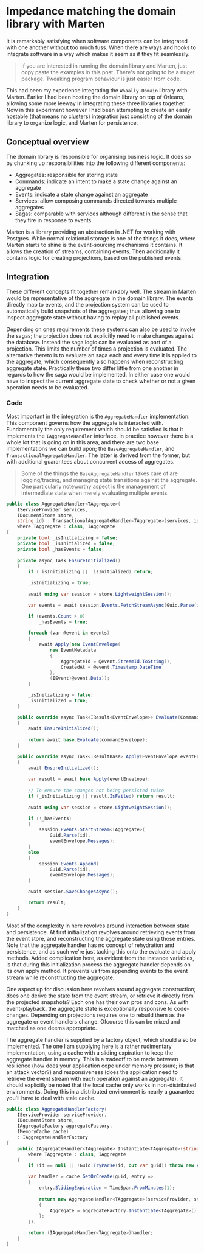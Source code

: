 Impedance matching the domain library with Marten
====

It is remarkably satisfying when software components can be integrated with one another without too much fuss. When there are ways and hooks to integrate software in a way which makes it seem as if they fit seamlessly.

> If you are interested in running the domain library and Marten, just copy paste the examples in this post. There's not going to be a nuget package. Tweaking program behaviour is just easier from code.

This had been my experience integrating the `Whaally.Domain` library with Marten. Earlier I had been hosting the domain library on top of Orleans, allowing some more leeway in integrating these three libraries together. Now in this experiment however I had been attempting to create an easily hostable (that means no clusters) integration just consisting of the domain library to organize logic, and Marten for persistence.

## Conceptual overview
The domain library is responsible for organising business logic. It does so by chunking up responsibilities into the following different components:

- Aggregates: responsible for storing state
- Commands: indicate an intent to make a state change against an aggregate
- Events: indicate a state change against an aggregate
- Services: allow composing commands directed towards multiple aggregates
- Sagas: comparable with services although different in the sense that they fire in response to events

Marten is a library providing an abstraction in .NET for working with Postgres. While normal relational storage is one of the things it does, where Marten starts to shine is the event-sourcing mechanisms it contains. It allows the creation of streams, containing events. Then additionally it contains logic for creating projections, based on the published events.

## Integration
These different concepts fit together remarkably well. The stream in Marten would be representative of the aggregate in the domain library. The events directly map to events, and the projection system can be used to automatically build snapshots of the aggregates; thus allowing one to inspect aggregate state without having to replay all published events.

Depending on ones requirements these systems can also be used to invoke the sagas; the projection does not explicitly need to make changes against the database. Instead the saga logic can be evaluated as part of a projection. This limits the number of times a projection is evaluated. The alternative thereto is to evaluate an saga each and every time it is applied to the aggregate, which consequently also happens when reconstructing aggregate state. Practically these two differ little from one another in regards to how the saga would be implemented. In either case one would have to inspect the current aggregate state to check whether or not a given operation needs to be evaluated.

### Code
Most important in the integration is the `AggregateHandler` implementation. This component governs how the aggregate is interacted with. Fundamentally the only requirement which should be satisfied is that it implements the `IAggregateHandler` interface. In practice however there is a whole lot that is going on in this area, and there are two base implementations we can build upon; the `BaseAggregateHandler`, and `TransactionalAggregateHandler`. The latter is derived from the former, but with additional guarantees about concurrent access of aggregates.

> Some of the things the `BaseAggregateHandler` takes care of are logging/tracing, and managing state transitions against the aggregate. One particularly noteworthy aspect is the management of intermediate state when merely evaluating multiple events.

```csharp
public class AggregateHandler<TAggregate>(
    IServiceProvider services, 
    IDocumentStore store, 
    string id) : TransactionalAggregateHandler<TAggregate>(services, id)
    where TAggregate : class, IAggregate
{
    private bool _isInitializing = false;
    private bool _isInitialized = false;
    private bool _hasEvents = false;
    
    private async Task EnsureInitialized()
    {
        if (_isInitializing || _isInitialized) return;

        _isInitializing = true;
        
        await using var session = store.LightweightSession();

        var events = await session.Events.FetchStreamAsync(Guid.Parse(id));

        if (events.Count > 0)
            _hasEvents = true;
        
        foreach (var @event in events)
        {
            await Apply(new EventEnvelope(
                new EventMetadata
                {
                    AggregateId = @event.StreamId.ToString(),
                    CreatedAt = @event.Timestamp.DateTime
                },
                (IEvent)@event.Data));
        }

        _isInitializing = false;
        _isInitialized = true;
    }

    public override async Task<IResult<EventEnvelope>> Evaluate(CommandEnvelope commandEnvelope)
    {
        await EnsureInitialized();
        
        return await base.Evaluate(commandEnvelope);
    }

    public override async Task<IResultBase> Apply(EventEnvelope eventEnvelope)
    {
        await EnsureInitialized();
        
        var result = await base.Apply(eventEnvelope);
        
        // To ensure the changes not being persisted twice
        if (_isInitializing || result.IsFailed) return result;
        
        await using var session = store.LightweightSession();

        if (!_hasEvents)
        {
            session.Events.StartStream<TAggregate>(
                Guid.Parse(id),
                eventEnvelope.Messages);
        }
        else
        {
            session.Events.Append(
                Guid.Parse(id),
                eventEnvelope.Messages);
        }

        await session.SaveChangesAsync();

        return result;
    }
}
```

Most of the complexity in here revolves around interaction between state and persistence. At first initialization revolves around retrieving events from the event store, and reconstructing the aggregate state using those entries. Note that the aggregate handler has no concept of rehydration and persistence, and as such we're just tacking this onto the evaluate and apply methods. Added complication here, as evident from the instance variables, is that during this initialization process the aggregate handler depends on its own apply method. It prevents us from appending events to the event stream while reconstructing the aggregate.

One aspect up for discussion here revolves around aggregate construction; does one derive the state from the event stream, or retrieve it directly from the projected snapshots? Each one has their own pros and cons. As with event-playback, the aggregate state is exceptionally responsive to code-changes. Depending on projections requires one to rebuild them as the aggregate or event handlers change. Ofcourse this can be mixed and matched as one deems appropriate.

The aggregate handler is supplied by a factory object, which should also be implemented. The one I am supplying here is a rather rudimentary implementation, using a cache with a sliding expiration to keep the aggregate handler in memory. This is a tradeoff to be made between resilience (how does your application cope under memory pressure; is that an attack vector?) and responsiveness (does the application need to retrieve the event stream with each operation against an aggregate). It should explicitly be noted that the local cache only works in non-distributed environments. Doing this in a distributed environment is nearly a guarantee you'll have to deal with stale cache.

```csharp
public class AggregateHandlerFactory(
    IServiceProvider serviceProvider,
    IDocumentStore store,
    IAggregateFactory aggregateFactory,
    IMemoryCache cache)
    : IAggregateHandlerFactory
{
    public IAggregateHandler<TAggregate> Instantiate<TAggregate>(string id)
        where TAggregate : class, IAggregate
    {
        if (id == null || !Guid.TryParse(id, out var guid)) throw new ArgumentNullException(nameof(id));

        var handler = cache.GetOrCreate(guid, entry =>
        {
            entry.SlidingExpiration = TimeSpan.FromMinutes(1);
            
            return new AggregateHandler<TAggregate>(serviceProvider, store, id)
            {
                Aggregate = aggregateFactory.Instantiate<TAggregate>()
            };
        });

        return (IAggregateHandler<TAggregate>)handler;
    }
}
```

